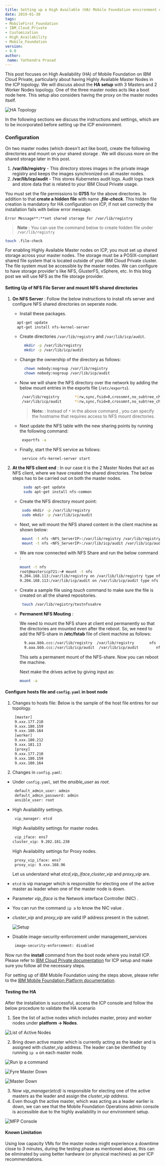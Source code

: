 ```yaml
---
title: Setting up a High Available (HA) Mobile Foundation environment on IBM Cloud Private (ICP)
date: 2019-01-30
tags:
- MobileFirst_Foundation
- IBM_Cloud_Private
- Customization
- High_Availability
- Mobile_Foundation
version:
- 8.0
author:
 name: Yathendra Prasad
---
```


This post focuses on High Availability (HA) of Mobile Foundation on IBM Cloud Private, particularly about having Highly Available Master Nodes in the ICP topology. We will discuss about the **HA setup** with 3 Masters and 2 Worker Nodes topology. One of the three master nodes acts like a boot node here. This setup also considers having the proxy on the master nodes itself.

![HA Topology]({{site.baseurl}}/assets/blog/2019-01-25-ha-configuration-for-mfp-on-icp/ha-topology.png)

In the following sections we discuss the instructions and settings, which are to be incorporated before setting up the ICP environment.

### Configuration

On two master nodes (which doesn't act like boot), create the following directories and mount on your shared storage . We will discuss more on the shared storage later in this post.

1. **/var/lib/registry** - This directory stores images in the private image registry and keeps the images synchronized on all master nodes.
2. **/var/lib/icp/audit** - This stores Kubernetes audit logs. Audit logs track and store data that is related to your IBM Cloud Private usage.

You must set the file permissions to **0755** for the above directories. In addition to that **create a hidden file** with name ***.file-check***. This hidden file creation is mandatory for HA configuration on ICP, if not set correctly the installation fails with below error message.

```
Error Message**:**set shared storage for /var/lib/registry
```

>**Note** : You can use the command below to create hidden file under `/var/lib/registry`
>        
   ```bash
   touch .file-check
   ```
>

For enabling Highly Available Master nodes on ICP, you must set up shared storage across your master nodes. The storage must be a POSIX-compliant shared file system that is located outside of your IBM Cloud Private cluster. The file system must be accessible by the master nodes. We can configure to have storage provider's like NFS, GlusterFS, vSphere, etc. In this blog post we will use NFS as the file storage provider.

#### Setting Up of NFS File Server and mount NFS shared directories

1. **On NFS Server** : Follow the below instructions to install nfs server and configure NFS shared directories on seperate node.

    *   Install these packages.

      ```bash
        apt-get update
        apt-get install nfs-kernel-server
      ```

    * Create directories `/var/lib/registry` and `/var/lib/icp/audit`.

      ```bash
        mkdir -p /var/lib/registry
        mkdir -p /var/lib/icp/audit
      ```

    * Change the ownership of the directory as follows:

      ```bash
        chown nobody:nogroup /var/lib/registry
        chown nobody:nogroup /var/lib/icp/audit
      ```

    * Now we will share the NFS directory over the network by adding the below mount entries in the exports file (`/etc/exports`).
      ```bash
       /var/lib/registry       *(rw,sync,fsid=0,crossmnt,no_subtree_check,no_root_squash)
       /var/lib/icp/audit      *(rw,sync,fsid=0,crossmnt,no_subtree_check,no_root_squash)
      ```

        >**Note:** : Instead of `*` in the above command , you can specify the hostname that requires access to NFS mount directories.

    * Next update the NFS table with the new sharing points by running the following command:
      ```bash
       exportfs -a
      ```

    * Finally, start the NFS service as follows:
      ```bash
       service nfs-kernel-server start
      ```

2. **At the NFS client end** : In our case it is the 2 Master Nodes that act as NFS client, where we have created the shared directories. The below steps has to be carried out on both the master nodes.

   	```bash
         sudo apt-get update
         sudo apt-get install nfs-common
   	```

    * Create the NFS directory mount point:
      ```bash
       sudo mkdir -p /var/lib/registry
       sudo mkdir -p /var/lib/icp/audit
      ```

    * Next, we will mount the NFS shared content in the client machine as shown below:
      ```bash
       mount -t nfs <NFS_ServerIP>:/var/lib/registry /var/lib/registry/
       mount -t nfs <NFS_ServerIP>:/var/lib/icp/audit /var/lib/icp/audit/
      ```

    *  We are now connected with NFS Share and run the below command :
       ```bash
       mount -t nfs
       root@mastericp721:~# mount -t nfs
       9.204.168.113:/var/lib/registry on /var/lib/lib/registry type nfs (rw,relatime,vers=3,rsize=1048576,wsize=1048576,namlen=255,hard,proto=tcp,timeo=600,retrans=2,sec=sys,mountaddr=9.204.168.113,mountvers=3,mountport=50736,mountproto=udp,local_lock=none,addr=9.204.168.113)
       9.204.168.113:/var/lib/icp/audit on /var/lib/icp/audit type nfs (rw,relatime,vers=3,rsize=1048576,wsize=1048576,namlen=255,hard,proto=tcp,timeo=600,retrans=2,sec=sys,mountaddr=9.204.168.113,mountvers=3,mountport=50736,mountproto=udp,local_lock=none,addr=9.204.168.113)
       ```

    * Create a sample file using *touch* command to make sure the file is created on all the shared repositories.
      ```bash
       touch /var/lib/registry/testnfssahre
      ```

    * **Permanent NFS Mouting** :

      We need to mount the NFS share at client end permanently so that the directories are mounted even after the reboot. So, we need to add the NFS-share in **/etc/fstab** file of client machine as follows:

      ```bash
        9.aaa.bbb.ccc:/var/lib/registry  /var/lib/registry       nfs     defaults        0       0
        9.aaa.bbb.ccc:/var/lib/icp/audit  /var/lib/icp/audit        nfs     defaults        0       0
      ```

      This sets a permanent mount of the NFS-share. Now you can reboot the machine.

      Next make the drives active by giving input as:
      ```bash
      mount -a
      ```

#### Configure hosts file and `config.yaml` in boot node

1. Changes to hosts file: Below is the sample of the host file entires for our topology.

   ```bash
    [master]
    9.xxx.177.210
    9.xxx.180.159
    9.xxx.180.164
    [worker]
    9.xxx.180.212
    9.xxx.181.13
    [proxy]
    9.xxx.177.210
    9.xxx.180.159
    9.xxx.180.164
    ```

2. Changes in `config.yaml`:

  * Under `config.yaml`, set the *ansible_user* as *root*.

    ```bash
     default_admin_user: admin
     default_admin_password: admin
     ansible_user: root
    ```
  *  High Availability settings.

     ```bash
      vip_manager: etcd
     ```
     High Availability settings for master nodes.

     ```bash
      vip_iface: ens7
     cluster_vip: 9.202.181.230
     ```

     High Availability settings for Proxy nodes.

     ```bash
      proxy_vip_iface: ens7
      proxy_vip: 9.xxx.168.96
     ```

     Let us understand what *etcd*,*vip_iface*,*cluster_vip* and *proxy_vip* are.

  * `etcd` is vip manager which is responsible for electing one of the active master as leader when one of the master node is down.

  * Parameter *vip_iface* is the Network interface Controller (NIC) .

  * You can run the command `ip a` to know the NIC value .

  * *cluster_vip* and *proxy_vip* are valid IP address present in the subnet.

     ![Setup]({{site.baseurl}}/assets/blog/2019-01-25-ha-configuration-for-mfp-on-icp/fyre-setup.png)

  *  Disable image-security-enforcement under management_services

     ```bash
      image-security-enforcement: disabled
     ```

Now run the **install** command from the boot node where you install ICP. Please refer to [IBM Cloud Private documentation](https://www.ibm.com/support/knowledgecenter/en/SSBS6K_3.1.0/installing/install_containers.html) for ICP setup and make sure you follow all the necessary steps.

For setting up of IBM Mobile Foundation using the steps above, please refer to the [IBM Mobile Foundation Platform documentation](https://mobilefirstplatform.ibmcloud.com/tutorials/en/foundation/8.0/bluemix/mobilefirst-server-on-icp/).

#### Testing the HA

After the installation is successful, access the ICP console and follow the below procedure to validate the HA scenario

1. See the list of active nodes which includes master, proxy and worker nodes under **platform -> Nodes**.

![List of Active Nodes]({{site.baseurl}}/assets/blog/2019-01-25-ha-configuration-for-mfp-on-icp/list-of-active-nodes.png)

2. Bring down active master which is currently acting as the leader and is assigned with cluster_vip address. The leader can be identified by running `ip a` on each master node.

![Run ip a command]({{site.baseurl}}/assets/blog/2019-01-25-ha-configuration-for-mfp-on-icp/cluster-vip-address-to-master.png)

![Fyre Master Down]({{site.baseurl}}/assets/blog/2019-01-25-ha-configuration-for-mfp-on-icp/fyre-machine-setup-master-down.png)

![Master Down]({{site.baseurl}}/assets/blog/2019-01-25-ha-configuration-for-mfp-on-icp/leader-master-node-inactive.png)

3. Now *vip_manager(etcd)* is responsible for electing one of the active masters as the leader and assign the *cluster_vip address*.
4. Even though the active master, which was acting as a leader earlier is down, we can see that the Mobile Foundation Operations admin console is accessible due to the highly availability in our environment setup.

![MFP Console]({{site.baseurl}}/assets/blog/2019-01-25-ha-configuration-for-mfp-on-icp/mfp-console.png)

#### Known Limitation

Using low capacity VMs for the master nodes might experience a downtime close to 3 minutes, during the testing phase as mentioned above, this can be eliminated by using better hardware (or physical machines) as per ICP recommendations.
